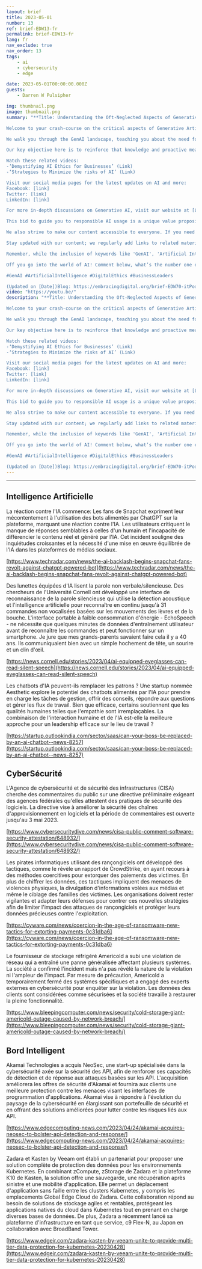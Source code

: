 ```yaml
---
layout: brief
title: 2023-05-01
number: 13
ref: brief-EDW13-fr
permalink: brief-EDW13-fr
lang: fr
nav_exclude: true
nav_order: 13
tags:
    - ai
    - cybersecurity
    - edge

date: 2023-05-01T00:00:00.000Z
guests:
    - Darren W Pulsipher

img: thumbnail.png
image: thumbnail.png
summary: "**Title: Understanding the Oft-Neglected Aspects of Generative Artificial Intelligence (GenAI)**

Welcome to your crash-course on the critical aspects of Generative Artificial Intelligence (GenAI), an area often overlooked by business leaders despite its rapid adoption. In this video, we dive into the potential risks and ethical concerns related to relying too heavily on this technology. 

We walk you through the GenAI landscape, teaching you about the need for a comprehensive understanding of the technology's limitations (00:01:35) and the ways leaders can balance innovation with accountability (00:05:10). Hear from industry experts promoting proactive measures in practicing GenAI to fully garner its benefits while skillfully minimizing risks (00:07:20).

Our key objective here is to reinforce that knowledge and proactive measures can significantly aid organizations in responsibly leveraging the advantages of GenAI, without falling prey to its potential pitfalls. If you enjoy the content, don't hesitate to hit the like button and subscribe to our channel for more enlightening discussions on emergent technologies.

Watch these related videos:
-‘Demystifying AI Ethics for Businesses’ (Link)
-‘Strategies to Minimize the risks of AI’ (Link)

Visit our social media pages for the latest updates on AI and more:
Facebook: [link]
Twitter: [link]
LinkedIn: [link]

For more in-depth discussions on Generative AI, visit our website at [Link].

This bid to guide you to responsible AI usage is a unique value proposition that sets our video apart. We’re not just about presenting information. Our mission, echoed in our motto – ‘Tech-savvy with Responsibility’ – is to ensure you’re well-informed and well-prepared in this rapidly evolving digital landscape.

We also strive to make our content accessible to everyone. If you need alternative text for images or have other accessibility needs, please let us know.

Stay updated with our content; we regularly add links to related material and upcoming digital events in the description.

Remember, while the inclusion of keywords like 'GenAI', 'Artificial Intelligence', and 'Business Leaders' are intentional to improve visibility, we prioritize providing a relatable and comprehensible narrative. Your understanding is our success.

Off you go into the world of AI! Comment below, what’s the number one ethic you would enforce in GenAI operation? 

#GenAI #ArtificialIntelligence #DigitalEthics #BusinessLeaders 

(Updated on [Date])Blog: https://embracingdigital.org/brief-EDW70-itPodcast: https://share.transistor.fm/s/e48492ab"
video: "https://youtu.be/"
description: "**Title: Understanding the Oft-Neglected Aspects of Generative Artificial Intelligence (GenAI)**

Welcome to your crash-course on the critical aspects of Generative Artificial Intelligence (GenAI), an area often overlooked by business leaders despite its rapid adoption. In this video, we dive into the potential risks and ethical concerns related to relying too heavily on this technology. 

We walk you through the GenAI landscape, teaching you about the need for a comprehensive understanding of the technology's limitations (00:01:35) and the ways leaders can balance innovation with accountability (00:05:10). Hear from industry experts promoting proactive measures in practicing GenAI to fully garner its benefits while skillfully minimizing risks (00:07:20).

Our key objective here is to reinforce that knowledge and proactive measures can significantly aid organizations in responsibly leveraging the advantages of GenAI, without falling prey to its potential pitfalls. If you enjoy the content, don't hesitate to hit the like button and subscribe to our channel for more enlightening discussions on emergent technologies.

Watch these related videos:
-‘Demystifying AI Ethics for Businesses’ (Link)
-‘Strategies to Minimize the risks of AI’ (Link)

Visit our social media pages for the latest updates on AI and more:
Facebook: [link]
Twitter: [link]
LinkedIn: [link]

For more in-depth discussions on Generative AI, visit our website at [Link].

This bid to guide you to responsible AI usage is a unique value proposition that sets our video apart. We’re not just about presenting information. Our mission, echoed in our motto – ‘Tech-savvy with Responsibility’ – is to ensure you’re well-informed and well-prepared in this rapidly evolving digital landscape.

We also strive to make our content accessible to everyone. If you need alternative text for images or have other accessibility needs, please let us know.

Stay updated with our content; we regularly add links to related material and upcoming digital events in the description.

Remember, while the inclusion of keywords like 'GenAI', 'Artificial Intelligence', and 'Business Leaders' are intentional to improve visibility, we prioritize providing a relatable and comprehensible narrative. Your understanding is our success.

Off you go into the world of AI! Comment below, what’s the number one ethic you would enforce in GenAI operation? 

#GenAI #ArtificialIntelligence #DigitalEthics #BusinessLeaders 

(Updated on [Date])Blog: https://embracingdigital.org/brief-EDW70-itPodcast: https://share.transistor.fm/s/e48492ab"
---
```






---

## Intelligence Artificielle

La réaction contre l'IA commence: Les fans de Snapchat expriment leur mécontentement à l'utilisation des bots alimentés par ChatGPT sur la plateforme, marquant une réaction contre l'IA. Les utilisateurs critiquent le manque de réponses semblables à celles d'un humain et l'incapacité de différencier le contenu réel et généré par l'IA. Cet incident souligne des inquiétudes croissantes et la nécessité d'une mise en œuvre équilibrée de l'IA dans les plateformes de médias sociaux.

[https://www.techradar.com/news/the-ai-backlash-begins-snapchat-fans-revolt-against-chatgpt-powered-bot](https://www.techradar.com/news/the-ai-backlash-begins-snapchat-fans-revolt-against-chatgpt-powered-bot)

Des lunettes équipées d'IA lisent la parole non verbale/silencieuse. Des chercheurs de l'Université Cornell ont développé une interface de reconnaissance de la parole silencieuse qui utilise la détection acoustique et l'intelligence artificielle pour reconnaître en continu jusqu'à 31 commandes non vocalisées basées sur les mouvements des lèvres et de la bouche. L'interface portable à faible consommation d'énergie - EchoSpeech - ne nécessite que quelques minutes de données d'entraînement utilisateur avant de reconnaître les commandes et peut fonctionner sur un smartphone. Je jure que mes grands-parents savaient faire cela il y a 40 ans. Ils communiquaient bien avec un simple hochement de tête, un sourire et un clin d'œil.

[https://news.cornell.edu/stories/2023/04/ai-equipped-eyeglasses-can-read-silent-speech](https://news.cornell.edu/stories/2023/04/ai-equipped-eyeglasses-can-read-silent-speech)

Les chatbots d'IA peuvent-ils remplacer les patrons ? Une startup nommée Aesthetic explore le potentiel des chatbots alimentés par l'IA pour prendre en charge les tâches de gestion, offrir des conseils, répondre aux questions et gérer les flux de travail. Bien que efficace, certains soutiennent que les qualités humaines telles que l'empathie sont irremplaçables. La combinaison de l'interaction humaine et de l'IA est-elle la meilleure approche pour un leadership efficace sur le lieu de travail ?

[https://startup.outlookindia.com/sector/saas/can-your-boss-be-replaced-by-an-ai-chatbot--news-8257](https://startup.outlookindia.com/sector/saas/can-your-boss-be-replaced-by-an-ai-chatbot--news-8257)

## CyberSécurité

L'Agence de cybersécurité et de sécurité des infrastructures (CISA) cherche des commentaires du public sur une directive préliminaire exigeant des agences fédérales qu'elles attestent des pratiques de sécurité des logiciels. La directive vise à améliorer la sécurité des chaînes d'approvisionnement en logiciels et la période de commentaires est ouverte jusqu'au 3 mai 2023.

[https://www.cybersecuritydive.com/news/cisa-public-comment-software-security-attestation/648932/](https://www.cybersecuritydive.com/news/cisa-public-comment-software-security-attestation/648932/)

Les pirates informatiques utilisant des rançongiciels ont développé des tactiques, comme le révèle un rapport de CrowdStrike, en ayant recours à des méthodes coercitives pour extorquer des paiements des victimes. En plus de chiffrer les données, ces tactiques impliquent des menaces de violences physiques, la divulgation d'informations volées aux médias et même le ciblage des familles des victimes. Les organisations doivent rester vigilantes et adapter leurs défenses pour contrer ces nouvelles stratégies afin de limiter l'impact des attaques de rançongiciels et protéger leurs données précieuses contre l'exploitation.

[https://cyware.com/news/coercion-in-the-age-of-ransomware-new-tactics-for-extorting-payments-0c31dba6](https://cyware.com/news/coercion-in-the-age-of-ransomware-new-tactics-for-extorting-payments-0c31dba6)

Le fournisseur de stockage réfrigéré Americold a subi une violation de réseau qui a entraîné une panne généralisée affectant plusieurs systèmes. La société a confirmé l'incident mais n'a pas révélé la nature de la violation ni l'ampleur de l'impact. Par mesure de précaution, Americold a temporairement fermé des systèmes spécifiques et a engagé des experts externes en cybersécurité pour enquêter sur la violation. Les données des clients sont considérées comme sécurisées et la société travaille à restaurer la pleine fonctionnalité.

[https://www.bleepingcomputer.com/news/security/cold-storage-giant-americold-outage-caused-by-network-breach/](https://www.bleepingcomputer.com/news/security/cold-storage-giant-americold-outage-caused-by-network-breach/)

## Bord Intelligent

Akamai Technologies a acquis NeoSec, une start-up spécialisée dans la cybersécurité axée sur la sécurité des API, afin de renforcer ses capacités de détection et de réponse aux attaques basées sur les API. L'acquisition améliorera les offres de sécurité d'Akamai et fournira aux clients une meilleure protection contre les menaces visant les interfaces de programmation d'applications. Akamai vise à répondre à l'évolution du paysage de la cybersécurité en élargissant son portefeuille de sécurité et en offrant des solutions améliorées pour lutter contre les risques liés aux API.

[https://www.edgecomputing-news.com/2023/04/24/akamai-acquires-neosec-to-bolster-api-detection-and-response/](https://www.edgecomputing-news.com/2023/04/24/akamai-acquires-neosec-to-bolster-api-detection-and-response/)

Zadara et Kasten by Veeam ont établi un partenariat pour proposer une solution complète de protection des données pour les environnements Kubernetes. En combinant zCompute, zStorage de Zadara et la plateforme K10 de Kasten, la solution offre une sauvegarde, une récupération après sinistre et une mobilité d'application. Elle permet un déplacement d'application sans faille entre les clusters Kubernetes, y compris les emplacements Global Edge Cloud de Zadara. Cette collaboration répond au besoin de solutions de stockage agiles et rentables, protégeant les applications natives du cloud dans Kubernetes tout en prenant en charge diverses bases de données. De plus, Zadara a récemment lancé sa plateforme d'infrastructure en tant que service, c9 Flex-N, au Japon en collaboration avec BroadBand Tower.

[https://www.edgeir.com/zadara-kasten-by-veeam-unite-to-provide-multi-tier-data-protection-for-kubernetes-20230428](https://www.edgeir.com/zadara-kasten-by-veeam-unite-to-provide-multi-tier-data-protection-for-kubernetes-20230428)



